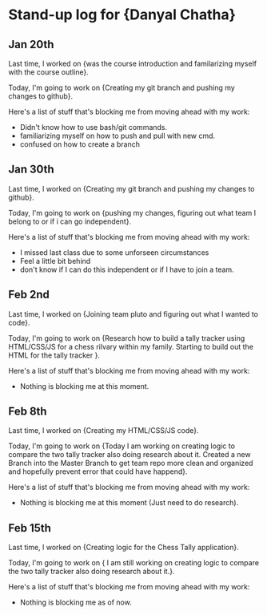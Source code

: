 # Stand-up log for {Danyal Chatha}

## Jan 20th

Last time, I worked on {was the course introduction and familarizing myself with the course outline}.

Today, I'm going to work on {Creating my git branch and pushing my changes to github}.

Here's a list of stuff that's blocking me from moving ahead with my work:

- Didn't know how to use bash/git commands.
- familiarizing myself on how to push and pull with new cmd.
- confused on how to create a branch

## Jan 30th

Last time, I worked on {Creating my git branch and pushing my changes to github}.

Today, I'm going to work on {pushing my changes, figuring out what team I belong to or if i can go independent}.

Here's a list of stuff that's blocking me from moving ahead with my work:

- I missed last class due to some unforseen circumstances
- Feel a little bit behind
- don't know if I can do this independent or if I have to join a team.

## Feb 2nd

Last time, I worked on {Joining team pluto and figuring out what I wanted to code}.

Today, I'm going to work on {Research how to build a tally tracker using HTML/CSS/JS for a chess rilvary within my family. Starting to build out the HTML for the tally tracker }.

Here's a list of stuff that's blocking me from moving ahead with my work:

- Nothing is blocking me at this moment.

## Feb 8th 
Last time, I worked on {Creating my HTML/CSS/JS code}.

Today, I'm going to work on {Today I am working on creating logic to compare the two tally tracker also doing research about it. Created a new Branch into the Master Branch to get team repo more clean and organized and hopefully prevent error that could have happend}.

Here's a list of stuff that's blocking me from moving ahead with my work:

- Nothing is blocking me at this moment (Just need to do research).

## Feb 15th 
Last time, I worked on {Creating logic for the Chess Tally application}.

Today, I'm going to work on { I am still working on creating logic to compare the two tally tracker also doing research about it.}.

Here's a list of stuff that's blocking me from moving ahead with my work:

- Nothing is blocking me as of now.

 
 
